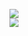 [![](https://img.shields.io/badge/Made%20With-Github%20Spray-lightgrey.svg?style=for-the-badge&logo=github)](https://github.com/Annihil/github-spray#7782)  
[![](https://i.imgur.com/2DrTn0Z.gif)](https://github.com/Annihil/github-spray)